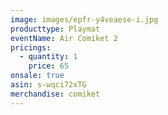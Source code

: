 ```yaml
---
image: images/epfr-y4veaese-i.jpg
producttype: Playmat
eventName: Air Comiket 2
pricings:
  - quantity: 1
    price: 65
onsale: true
asin: s-wqci72xTG
merchandise: comiket
---
```

